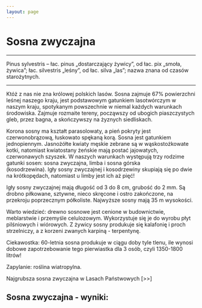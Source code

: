```yaml
---
layout: page
---
```


# Sosna zwyczajna

---
Pinus sylvestris – łac. pinus „dostarczający żywicy”, od łac. pix „smoła, żywica”; łac. silvestris „leśny”, od łac. silva „las”; nazwa znana od czasów starożytnych.

---
Któż z nas nie zna królowej polskich lasów. Sosna zajmuje 67% powierzchni leśnej naszego kraju, jest podstawowym gatunkiem lasotwórczym w naszym kraju, spotykanym powszechnie w niemal każdych warunkach środowiska. Zajmuje rozmaite tereny, począwszy od ubogich piaszczystych gleb, przez bagna, a skończywszy na żyznych siedliskach.

Korona sosny ma kształt parasolowaty, a pień pokryty jest czerwonobrązową, łuskowato spękaną korą. Sosna jest gatunkiem jednopiennym. Jasnożółte kwiaty męskie zebrane są w wąskostożkowate kotki, natomiast kwiatostany żeńskie mają postać jajowatych, czerwonawych szyszek. W naszych warunkach występują trzy rodzime gatunki sosen: sosna zwyczajna, limba i sosna górska (kosodrzewina). Igły sosny zwyczajnej i kosodrzewiny skupiają się po dwie na krótkopędach, natomiast u limby jest ich aż pięć!

Igły sosny zwyczajnej mają długość od 3 do 8 cm, grubość do 2 mm. Są drobno piłkowane, sztywne, nieco skręcone i ostro zakończone, na przekroju poprzecznym półkoliste. Najwyższe sosny mają 35 m wysokości.

Warto wiedzieć: drewno sosnowe jest cenione w budownictwie, meblarstwie i przemyśle celulozowym. Wykorzystuje się je do wyrobu płyt pilśniowych i wiórowych. Z żywicy sosny produkuje się kalafonię i proch strzelniczy, a z korzeni zwanych karpiną - terpentynę.

Ciekawostka: 60-letnia sosna produkuje w ciągu doby tyle tlenu, ile wynosi dobowe zapotrzebowanie tego pierwiastka dla 3 osób, czyli 1350-1800 litrów!

Zapylanie: roślina wiatropylna.

Najgrubsza sosna zwyczajna w Lasach Państwowych [>>]

## Sosna zwyczajna - wyniki:
